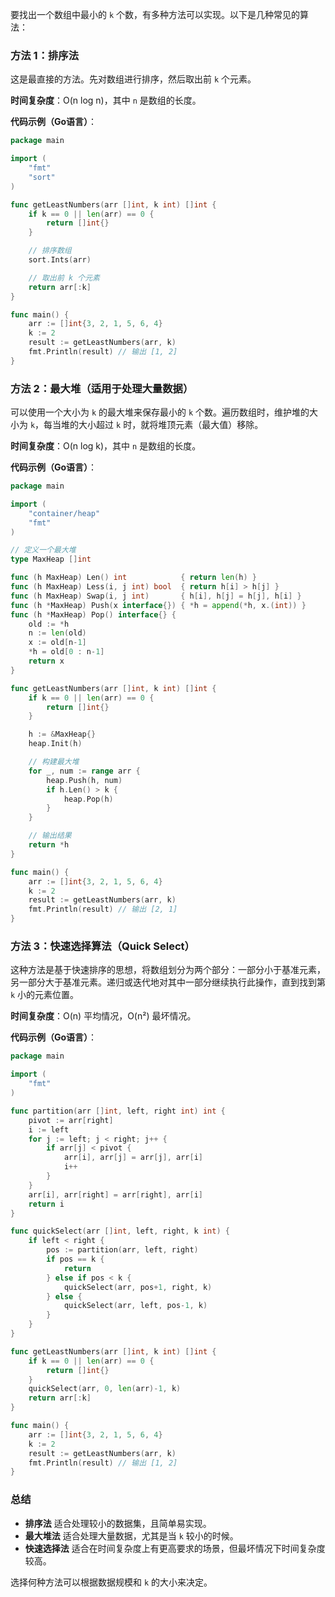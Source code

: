 要找出一个数组中最小的 `k` 个数，有多种方法可以实现。以下是几种常见的算法：

### 方法 1：排序法
这是最直接的方法。先对数组进行排序，然后取出前 `k` 个元素。

**时间复杂度**：O(n log n)，其中 `n` 是数组的长度。

**代码示例（Go语言）**：

```go
package main

import (
	"fmt"
	"sort"
)

func getLeastNumbers(arr []int, k int) []int {
	if k == 0 || len(arr) == 0 {
		return []int{}
	}

	// 排序数组
	sort.Ints(arr)

	// 取出前 k 个元素
	return arr[:k]
}

func main() {
	arr := []int{3, 2, 1, 5, 6, 4}
	k := 2
	result := getLeastNumbers(arr, k)
	fmt.Println(result) // 输出 [1, 2]
}
```

### 方法 2：最大堆（适用于处理大量数据）
可以使用一个大小为 `k` 的最大堆来保存最小的 `k` 个数。遍历数组时，维护堆的大小为 `k`，每当堆的大小超过 `k` 时，就将堆顶元素（最大值）移除。

**时间复杂度**：O(n log k)，其中 `n` 是数组的长度。

**代码示例（Go语言）**：

```go
package main

import (
	"container/heap"
	"fmt"
)

// 定义一个最大堆
type MaxHeap []int

func (h MaxHeap) Len() int            { return len(h) }
func (h MaxHeap) Less(i, j int) bool  { return h[i] > h[j] }
func (h MaxHeap) Swap(i, j int)       { h[i], h[j] = h[j], h[i] }
func (h *MaxHeap) Push(x interface{}) { *h = append(*h, x.(int)) }
func (h *MaxHeap) Pop() interface{} {
	old := *h
	n := len(old)
	x := old[n-1]
	*h = old[0 : n-1]
	return x
}

func getLeastNumbers(arr []int, k int) []int {
	if k == 0 || len(arr) == 0 {
		return []int{}
	}

	h := &MaxHeap{}
	heap.Init(h)

	// 构建最大堆
	for _, num := range arr {
		heap.Push(h, num)
		if h.Len() > k {
			heap.Pop(h)
		}
	}

	// 输出结果
	return *h
}

func main() {
	arr := []int{3, 2, 1, 5, 6, 4}
	k := 2
	result := getLeastNumbers(arr, k)
	fmt.Println(result) // 输出 [2, 1]
}
```

### 方法 3：快速选择算法（Quick Select）
这种方法是基于快速排序的思想，将数组划分为两个部分：一部分小于基准元素，另一部分大于基准元素。递归或迭代地对其中一部分继续执行此操作，直到找到第 `k` 小的元素位置。

**时间复杂度**：O(n) 平均情况，O(n²) 最坏情况。

**代码示例（Go语言）**：

```go
package main

import (
	"fmt"
)

func partition(arr []int, left, right int) int {
	pivot := arr[right]
	i := left
	for j := left; j < right; j++ {
		if arr[j] < pivot {
			arr[i], arr[j] = arr[j], arr[i]
			i++
		}
	}
	arr[i], arr[right] = arr[right], arr[i]
	return i
}

func quickSelect(arr []int, left, right, k int) {
	if left < right {
		pos := partition(arr, left, right)
		if pos == k {
			return
		} else if pos < k {
			quickSelect(arr, pos+1, right, k)
		} else {
			quickSelect(arr, left, pos-1, k)
		}
	}
}

func getLeastNumbers(arr []int, k int) []int {
	if k == 0 || len(arr) == 0 {
		return []int{}
	}
	quickSelect(arr, 0, len(arr)-1, k)
	return arr[:k]
}

func main() {
	arr := []int{3, 2, 1, 5, 6, 4}
	k := 2
	result := getLeastNumbers(arr, k)
	fmt.Println(result) // 输出 [1, 2]
}
```

### 总结
- **排序法** 适合处理较小的数据集，且简单易实现。
- **最大堆法** 适合处理大量数据，尤其是当 `k` 较小的时候。
- **快速选择法** 适合在时间复杂度上有更高要求的场景，但最坏情况下时间复杂度较高。

选择何种方法可以根据数据规模和 `k` 的大小来决定。